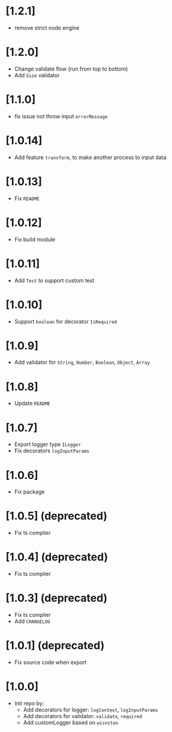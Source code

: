 # [1.2.1]

- remove strict node engine

# [1.2.0]

- Change validate flow (run from top to bottom)
- Add `Size` validator

# [1.1.0]

- fix issue not throw input `errorMessage`

# [1.0.14]

- Add feature `transform`, to make another process to input data

# [1.0.13]

- Fix `README`

# [1.0.12]

- Fix build module

# [1.0.11]

- Add `Test` to support custom test

# [1.0.10]

- Support `boolean` for decorator `IsRequired`

# [1.0.9]

- Add validator for `String`, `Number`, `Boolean`, `Object`, `Array`

# [1.0.8]

- Update `README`

# [1.0.7]

- Export logger type `ILogger`
- Fix decorators `logInputParams`

# [1.0.6]

- Fix package

# [1.0.5] (deprecated)

- Fix ts complier

# [1.0.4] (deprecated)

- Fix ts complier

# [1.0.3] (deprecated)

- Fix ts complier
- Add `CHANGELOG`

# [1.0.1] (deprecated)

- Fix source code when export

# [1.0.0]

- Init repo by:
  - Add decorators for logger: `logContext`, `logInputParams`
  - Add decorators for validator: `validate`, `required`
  - Add customLogger based on `wisnston`
